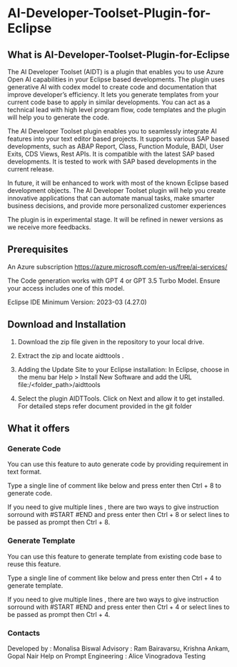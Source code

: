 # AI-Developer-Toolset-Plugin-for-Eclipse
## What is AI-Developer-Toolset-Plugin-for-Eclipse
The AI Developer Toolset (AIDT) is a plugin that enables you to use Azure Open AI capabilities in your Eclipse based developments. The plugin uses generative AI with codex model to create code and documentation that improve developer’s efficiency. It lets you generate templates from your current code base to apply in similar developments. You can act as a technical lead with high level program flow, code templates and the plugin will help you to generate the code.

The AI Developer Toolset plugin enables you to seamlessly integrate AI features into your text editor based projects. It supports various SAP based developments, such as ABAP Report, Class, Function Module, BADI, User Exits, CDS Views, Rest APIs. It is compatible with the latest SAP based developments. It is tested to work with SAP based developments in the current release.

In future, it will be enhanced to work with most of the known Eclipse based development objects. The AI Developer Toolset plugin will help you create innovative applications that can automate manual tasks, make smarter business decisions, and provide more personalized customer experiences

The plugin is in experimental stage. It will be refined in newer versions as we receive more feedbacks.

## Prerequisites
An Azure subscription  https://azure.microsoft.com/en-us/free/ai-services/

The Code generation works with GPT 4 or GPT 3.5 Turbo Model. Ensure your access includes one of this model.

Eclipse IDE Minimum Version: 2023-03 (4.27.0)

## Download and Installation
1. Download the zip file given in the repository to your local drive.

2. Extract the zip and locate aidttools .

3. Adding the Update Site to your Eclipse installation:
In Eclipse, choose in the menu bar Help > Install New Software and add the URL file:/<folder_path>/aidttools

4. Select the plugin AIDTTools. Click on Next and allow it to get installed. For detailed steps refer document provided in the git folder

## What it offers
### Generate Code
You can use this feature to auto generate code by providing requirement in text format. 

Type a single line of comment like below and press enter then Ctrl + 8 to generate code.

If you need to give multiple lines , there are two ways to give instruction 
sorround with #START #END and press enter then Ctrl + 8 
or select lines to be passed as prompt then Ctrl + 8.

### Generate Template
You can use this feature to generate template from existing code base to reuse this feature. 

Type a single line of comment like below and press enter then Ctrl + 4 to generate template.

If you need to give multiple lines , there are two ways to give instruction 
sorround with #START #END and press enter then Ctrl + 4
or select lines to be passed as prompt then Ctrl + 4.
### Contacts 
Developed by : Monalisa Biswal
Advisory : Ram Bairavarsu, Krishna Ankam, Gopal Nair
Help on Prompt Engineering : Alice Vinogradova
Testing


   




